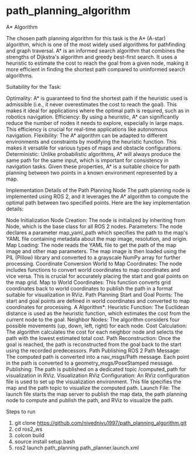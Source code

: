 # path_planning_algorithm
A* Algorithm


The chosen path planning algorithm for this task is the A* (A-star) algorithm, which is one of the most widely used algorithms for pathfinding and graph traversal. A* is an informed search algorithm that combines the strengths of Dijkstra's algorithm and greedy best-first search. It uses a heuristic to estimate the cost to reach the goal from a given node, making it more efficient in finding the shortest path compared to uninformed search algorithms.

Suitability for the Task:

Optimality: A* is guaranteed to find the shortest path if the heuristic used is admissible (i.e., it never overestimates the cost to reach the goal). This makes it ideal for applications where the optimal path is required, such as in robotics navigation.
Efficiency: By using a heuristic, A* can significantly reduce the number of nodes it needs to explore, especially in large maps. This efficiency is crucial for real-time applications like autonomous navigation.
Flexibility: The A* algorithm can be adapted to different environments and constraints by modifying the heuristic function. This makes it versatile for various types of maps and obstacle configurations.
Deterministic: Unlike probabilistic algorithms, A* will always produce the same path for the same input, which is important for consistency in navigation tasks.
Given these properties, A* is a suitable choice for path planning between two points in a known environment represented by a map.

Implementation Details of the Path Planning Node
The path planning node is implemented using ROS 2, and it leverages the A* algorithm to compute the optimal path between two specified points. Here are the key implementation details:

Node Initialization
Node Creation: The node is initialized by inheriting from Node, which is the base class for all ROS 2 nodes.
Parameters: The node declares a parameter map_yaml_path which specifies the path to the map's YAML file containing metadata about the map image, resolution, and origin.
Map Loading: The node reads the YAML file to get the path of the map image and other map parameters. The map image is then loaded using the PIL (Pillow) library and converted to a grayscale NumPy array for further processing.
Coordinate Conversion
World to Map Coordinates: The node includes functions to convert world coordinates to map coordinates and vice versa. This is crucial for accurately placing the start and goal points on the map grid.
Map to World Coordinates: This function converts grid coordinates back to world coordinates to publish the path in a format suitable for visualization in RViz.
Path Planning
Start and Goal Points: The start and goal points are defined in world coordinates and converted to map coordinates for processing.
A Algorithm*:
Heuristic Function: The Euclidean distance is used as the heuristic function, which estimates the cost from the current node to the goal.
Neighbor Nodes: The algorithm considers four possible movements (up, down, left, right) for each node.
Cost Calculation: The algorithm calculates the cost for each neighbor node and selects the path with the lowest estimated total cost.
Path Reconstruction: Once the goal is reached, the path is reconstructed from the goal back to the start using the recorded predecessors.
Path Publishing
ROS 2 Path Message: The computed path is converted into a nav_msgs/Path message. Each point in the path is converted to a geometry_msgs/PoseStamped message.
Publishing: The path is published on a dedicated topic /computed_path for visualization in RViz.
Visualization
RViz Configuration: An RViz configuration file is used to set up the visualization environment. This file specifies the map and the path topic to visualize the computed path.
Launch File: The launch file starts the map server to publish the map data, the path planning node to compute and publish the path, and RViz to visualize the path.




Steps to run
1) git clone https://github.com/nivednivu1997/path_planning_algorithm.git
2) cd ros2_ws
3) colcon build
4) source install setup.bash
5) ros2 launch path_planning path_planner.launch.xml

